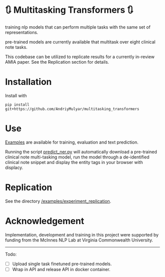 # :arrows_clockwise: Multitasking Transformers :arrows_clockwise:
training nlp models that can perform multiple tasks with the same set of representations.

pre-trained models are currently available that multitask over eight clinical note tasks.

This codebase can be utilized to replicate results for a currently in-review AMIA paper. See the Replication section
for details.
# Installation

Install with

```
pip install git+https://github.com/AndriyMulyar/multitasking_transformers
```

# Use
[Examples](/examples) are available for training, evaluation and text prediction.

Running the script [predict_ner.py](/examples/predict_ner.py) will automatically
download a pre-trained clinical note multi-tasking model, run the model through a de-identified
clinical note snippet and display the entity tags in your browser with displacy.

# Replication
See the directory [/examples/experiment_replication](/examples/experiment_replication).


# Acknowledgement
Implementation, development and training in this project were supported by funding from the McInnes NLP Lab at Virginia Commonwealth University.


-------------
Todo:
- [ ] Upload single task finetuned pre-trained models.
- [ ] Wrap in API and release API in docker container.
